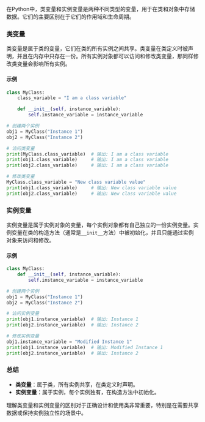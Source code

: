 在Python中，类变量和实例变量是两种不同类型的变量，用于在类和对象中存储数据。它们的主要区别在于它们的作用域和生命周期。

### 类变量

类变量是属于类的变量，它们在类的所有实例之间共享。类变量在类定义时被声明，并且在内存中只存在一份。所有实例对象都可以访问和修改类变量，那同样修改类变量会影响所有实例。

#### 示例

```python
class MyClass:
    class_variable = "I am a class variable"

    def __init__(self, instance_variable):
        self.instance_variable = instance_variable

# 创建两个实例
obj1 = MyClass("Instance 1")
obj2 = MyClass("Instance 2")

# 访问类变量
print(MyClass.class_variable)  # 输出: I am a class variable
print(obj1.class_variable)     # 输出: I am a class variable
print(obj2.class_variable)     # 输出: I am a class variable

# 修改类变量
MyClass.class_variable = "New class variable value"
print(obj1.class_variable)     # 输出: New class variable value
print(obj2.class_variable)     # 输出: New class variable value
```

### 实例变量

实例变量是属于实例对象的变量，每个实例对象都有自己独立的一份实例变量。实例变量在类的构造方法（通常是`__init__`方法）中被初始化，并且只能通过实例对象来访问和修改。

#### 示例

```python
class MyClass:
    def __init__(self, instance_variable):
        self.instance_variable = instance_variable

# 创建两个实例
obj1 = MyClass("Instance 1")
obj2 = MyClass("Instance 2")

# 访问实例变量
print(obj1.instance_variable)  # 输出: Instance 1
print(obj2.instance_variable)  # 输出: Instance 2

# 修改实例变量
obj1.instance_variable = "Modified Instance 1"
print(obj1.instance_variable)  # 输出: Modified Instance 1
print(obj2.instance_variable)  # 输出: Instance 2
```

### 总结

- **类变量**：属于类，所有实例共享，在类定义时声明。
- **实例变量**：属于实例，每个实例独有，在构造方法中初始化。

理解类变量和实例变量的区别对于正确设计和使用类非常重要，特别是在需要共享数据或保持实例独立性的场景中。